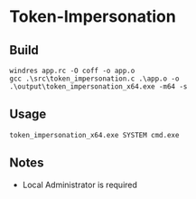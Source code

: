 # Token-Impersonation
 
## Build
```
windres app.rc -O coff -o app.o
gcc .\src\token_impersonation.c .\app.o -o .\output\token_impersonation_x64.exe -m64 -s
```

## Usage
```
token_impersonation_x64.exe SYSTEM cmd.exe
```

## Notes
- Local Administrator is required
